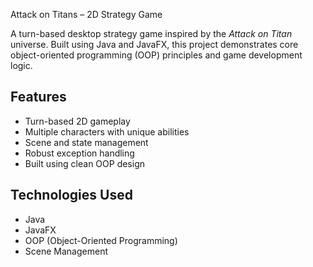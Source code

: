 Attack on Titans – 2D Strategy Game

A turn-based desktop strategy game inspired by the *Attack on Titan* universe. Built using Java and JavaFX, this project demonstrates core object-oriented programming (OOP) principles and game development logic.

## Features

- Turn-based 2D gameplay
- Multiple characters with unique abilities
- Scene and state management
- Robust exception handling
- Built using clean OOP design

## Technologies Used

- Java
- JavaFX
- OOP (Object-Oriented Programming)
- Scene Management
